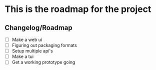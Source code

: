 # This is the roadmap for the project

## Changelog/Roadmap

 - [ ] Make a web ui
 - [ ] Figuring out packaging formats
 - [ ] Setup multiple api's
 - [ ] Make a tui
 - [ ] Get a working prototype going

